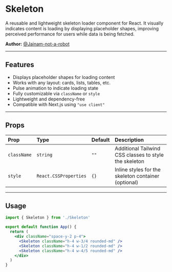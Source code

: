 # Skeleton

A reusable and lightweight skeleton loader component for React. It visually indicates content is loading by displaying placeholder shapes, improving perceived performance for users while data is being fetched.

**Author:** [@Jainam-not-a-robot](https://github.com/Jainam-not-a-robot)

---

## Features

- Displays placeholder shapes for loading content
- Works with any layout: cards, lists, tables, etc.
- Pulse animation to indicate loading state
- Fully customizable via `className` or `style`
- Lightweight and dependency-free
- Compatible with Next.js using `"use client"`

---

## Props

| Prop        | Type                  | Default | Description                                           |
| :---------- | :------------------- | :------ | :---------------------------------------------------- |
| `className` | `string`             | `""`    | Additional Tailwind CSS classes to style the skeleton |
| `style`     | `React.CSSProperties` | `{}`    | Inline styles for the skeleton container (optional)   |

---

## Usage

```jsx
import { Skeleton } from './Skeleton'

export default function App() {
  return (
    <div className="space-y-2 p-4">
      <Skeleton className="h-4 w-3/4 rounded-md" />
      <Skeleton className="h-4 w-1/2 rounded-md" />
      <Skeleton className="h-4 w-4/5 rounded-md" />
    </div>
  )
}
```
